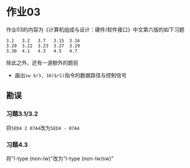 # 作业03

作业03的内容为《计算机组成与设计：硬件/软件接口》中文第六版的如下习题
```
3.1   3.2   3.7   3.15  3.16 
3.20  3.22  3.23  3.27  3.29
3.30  4.1   4.3   4.5   4.7
```
除此之外，还有一道额外的题目
* 画出`sw $r3, 16($r1)`指令的数据路径与控制信号

## 勘误

### 习题3.1/3.2

将`5ED4 2 07A4`改为`5ED4 - 07A4`

### 习题4.3

将"I-type (non-lw)"改为"I-type (non-lw/sw)"
